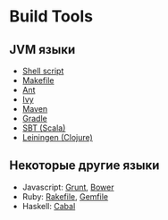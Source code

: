 # Build Tools
## JVM языки
* [Shell script](https://github.com/aspnet/Identity/blob/dev/build.sh)
* [Makefile](https://github.com/antirez/redis/blob/unstable/src/Makefile)
* [Ant](https://github.com/allure-examples/allure-ant-testng-example/blob/master/build.xml)
* [Ivy](https://github.com/allure-examples/allure-ant-testng-example/blob/master/ivy.xml)
* [Maven](https://github.com/allure-examples/allure-junit-example/blob/master/pom.xml)
* [Gradle](https://github.com/allure-examples/allure-gradle-testng-example/blob/master/build.gradle)
* [SBT (Scala)](https://github.com/allure-examples/allure-scalatest-example/blob/master/build.sbt)
* [Leiningen (Clojure)](https://github.com/marick/Midje/blob/master/project.clj)

## Некоторые другие языки
* Javascript: [Grunt](https://github.com/angular/angular.js/blob/master/Gruntfile.js), [Bower](https://github.com/angular/angular.js/blob/master/bower.json)
* Ruby: [Rakefile](https://github.com/rails/rails/blob/master/Rakefile), [Gemfile](https://github.com/rails/rails/blob/master/Gemfile)
* Haskell: [Cabal](https://github.com/jgm/pandoc/blob/master/pandoc.cabal)
